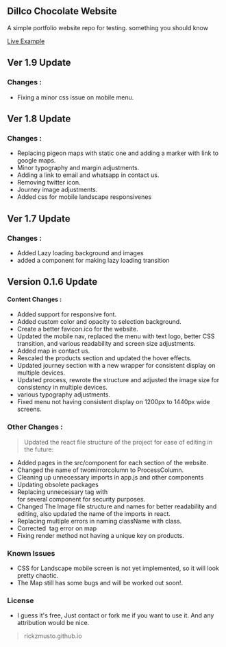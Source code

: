 ## Dillco Chocolate Website

A simple portfolio website repo for testing. something you should know

<a href="http://rickzmusto.github.io/dillco" rel="nofollow">Live Example</a>

## Ver 1.9 Update
### Changes :
- Fixing a minor css issue on mobile menu.

## Ver 1.8 Update
### Changes :
- Replacing pigeon maps with static one and adding a marker with link to google maps.
- Minor typography and margin adjustments.
- Adding a link to email and whatsapp in contact us.
- Removing twitter icon.
- Journey image adjustments.
- Added css for mobile landscape responsivenes


## Ver 1.7 Update
### Changes :
- Added Lazy loading background and images
- added a component for making lazy loading transition

## Version 0.1.6 Update

#### Content Changes :
- Added support for responsive font.
- Added custom color and opacity to selection background.
- Create a better favicon.ico for the website.
- Updated the mobile nav, replaced the menu with text logo, better CSS transition, and various readability and screen size adjustments.
- Added map in contact us.
- Rescaled the products section and updated the hover effects.
- Updated journey section with a new wrapper for consistent display on multiple devices.
- Updated process, rewrote the structure and adjusted the image size for consistency in multiple devices.
- various typography adjustments.
- Fixed menu not having consistent display on 1200px to 1440px wide screens.

### Other Changes :
> Updated the react file structure of the project for ease of editing in the future:
- Added pages in the src/component for each section of the website.
- Changed the name of twomirrorcolumn to ProcessColumn.
- Cleaning up unnecessary imports in app.js and other components
- Updating obsolete packages
- Replacing unnecessary <a> tag with <div> for several component for security purposes.
- Changed The Image file structure and names for better readability and editing, also updated the name of the imports in react.
- Replacing multiple errors in naming className with class.
- Corrected <img> tag error on map
- Fixing render method not having a unique key on products.

### Known Issues
- CSS for Landscape mobile screen is not yet implemented, so it will look pretty chaotic.
- The Map still has some bugs and will be worked out soon!.

### License
- I guess it's free, Just contact or fork me if you want to use it. And any attribution would be nice.

> rickzmusto.github.io
